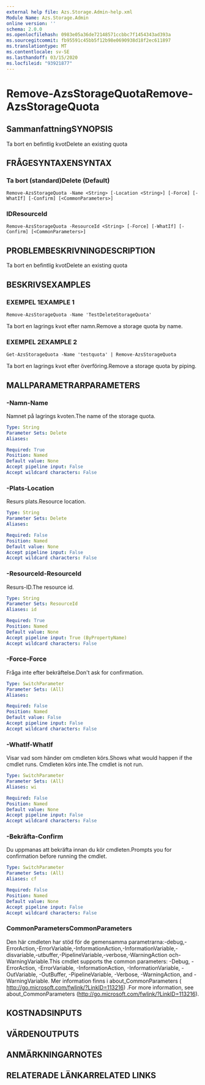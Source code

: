 ```yaml
---
external help file: Azs.Storage.Admin-help.xml
Module Name: Azs.Storage.Admin
online version: ''
schema: 2.0.0
ms.openlocfilehash: 0983e05a36de72148571ccbbc7f1454343ad393a
ms.sourcegitcommit: fb95591c45bb5f12b98e0690938d18f2ec611897
ms.translationtype: MT
ms.contentlocale: sv-SE
ms.lasthandoff: 03/15/2020
ms.locfileid: "93921877"
---
```

# <span data-ttu-id="ac1e3-101">Remove-AzsStorageQuota</span><span class="sxs-lookup"><span data-stu-id="ac1e3-101">Remove-AzsStorageQuota</span></span>

## <span data-ttu-id="ac1e3-102">Sammanfattning</span><span class="sxs-lookup"><span data-stu-id="ac1e3-102">SYNOPSIS</span></span>
<span data-ttu-id="ac1e3-103">Ta bort en befintlig kvot</span><span class="sxs-lookup"><span data-stu-id="ac1e3-103">Delete an existing quota</span></span>

## <span data-ttu-id="ac1e3-104">FRÅGESYNTAXEN</span><span class="sxs-lookup"><span data-stu-id="ac1e3-104">SYNTAX</span></span>

### <span data-ttu-id="ac1e3-105">Ta bort (standard)</span><span class="sxs-lookup"><span data-stu-id="ac1e3-105">Delete (Default)</span></span>
```
Remove-AzsStorageQuota -Name <String> [-Location <String>] [-Force] [-WhatIf] [-Confirm] [<CommonParameters>]
```

### <span data-ttu-id="ac1e3-106">ID</span><span class="sxs-lookup"><span data-stu-id="ac1e3-106">ResourceId</span></span>
```
Remove-AzsStorageQuota -ResourceId <String> [-Force] [-WhatIf] [-Confirm] [<CommonParameters>]
```

## <span data-ttu-id="ac1e3-107">PROBLEMBESKRIVNING</span><span class="sxs-lookup"><span data-stu-id="ac1e3-107">DESCRIPTION</span></span>
<span data-ttu-id="ac1e3-108">Ta bort en befintlig kvot</span><span class="sxs-lookup"><span data-stu-id="ac1e3-108">Delete an existing quota</span></span>

## <span data-ttu-id="ac1e3-109">BESKRIVS</span><span class="sxs-lookup"><span data-stu-id="ac1e3-109">EXAMPLES</span></span>

### <span data-ttu-id="ac1e3-110">EXEMPEL 1</span><span class="sxs-lookup"><span data-stu-id="ac1e3-110">EXAMPLE 1</span></span>
```
Remove-AzsStorageQuota -Name 'TestDeleteStorageQuota'
```

<span data-ttu-id="ac1e3-111">Ta bort en lagrings kvot efter namn.</span><span class="sxs-lookup"><span data-stu-id="ac1e3-111">Remove a storage quota by name.</span></span>

### <span data-ttu-id="ac1e3-112">EXEMPEL 2</span><span class="sxs-lookup"><span data-stu-id="ac1e3-112">EXAMPLE 2</span></span>
```
Get-AzsStorageQuota -Name 'testquota' | Remove-AzsStorageQuota
```

<span data-ttu-id="ac1e3-113">Ta bort en lagrings kvot efter överföring.</span><span class="sxs-lookup"><span data-stu-id="ac1e3-113">Remove a storage quota by piping.</span></span>

## <span data-ttu-id="ac1e3-114">MALLPARAMETRAR</span><span class="sxs-lookup"><span data-stu-id="ac1e3-114">PARAMETERS</span></span>

### <span data-ttu-id="ac1e3-115">-Namn</span><span class="sxs-lookup"><span data-stu-id="ac1e3-115">-Name</span></span>
<span data-ttu-id="ac1e3-116">Namnet på lagrings kvoten.</span><span class="sxs-lookup"><span data-stu-id="ac1e3-116">The name of the storage quota.</span></span>

```yaml
Type: String
Parameter Sets: Delete
Aliases:

Required: True
Position: Named
Default value: None
Accept pipeline input: False
Accept wildcard characters: False
```

### <span data-ttu-id="ac1e3-117">-Plats</span><span class="sxs-lookup"><span data-stu-id="ac1e3-117">-Location</span></span>
<span data-ttu-id="ac1e3-118">Resurs plats.</span><span class="sxs-lookup"><span data-stu-id="ac1e3-118">Resource location.</span></span>

```yaml
Type: String
Parameter Sets: Delete
Aliases:

Required: False
Position: Named
Default value: None
Accept pipeline input: False
Accept wildcard characters: False
```

### <span data-ttu-id="ac1e3-119">-ResourceId</span><span class="sxs-lookup"><span data-stu-id="ac1e3-119">-ResourceId</span></span>
<span data-ttu-id="ac1e3-120">Resurs-ID.</span><span class="sxs-lookup"><span data-stu-id="ac1e3-120">The resource id.</span></span>

```yaml
Type: String
Parameter Sets: ResourceId
Aliases: id

Required: True
Position: Named
Default value: None
Accept pipeline input: True (ByPropertyName)
Accept wildcard characters: False
```

### <span data-ttu-id="ac1e3-121">-Force</span><span class="sxs-lookup"><span data-stu-id="ac1e3-121">-Force</span></span>
<span data-ttu-id="ac1e3-122">Fråga inte efter bekräftelse.</span><span class="sxs-lookup"><span data-stu-id="ac1e3-122">Don't ask for confirmation.</span></span>

```yaml
Type: SwitchParameter
Parameter Sets: (All)
Aliases:

Required: False
Position: Named
Default value: False
Accept pipeline input: False
Accept wildcard characters: False
```

### <span data-ttu-id="ac1e3-123">-WhatIf</span><span class="sxs-lookup"><span data-stu-id="ac1e3-123">-WhatIf</span></span>
<span data-ttu-id="ac1e3-124">Visar vad som händer om cmdleten körs.</span><span class="sxs-lookup"><span data-stu-id="ac1e3-124">Shows what would happen if the cmdlet runs.</span></span>
<span data-ttu-id="ac1e3-125">Cmdleten körs inte.</span><span class="sxs-lookup"><span data-stu-id="ac1e3-125">The cmdlet is not run.</span></span>

```yaml
Type: SwitchParameter
Parameter Sets: (All)
Aliases: wi

Required: False
Position: Named
Default value: None
Accept pipeline input: False
Accept wildcard characters: False
```

### <span data-ttu-id="ac1e3-126">-Bekräfta</span><span class="sxs-lookup"><span data-stu-id="ac1e3-126">-Confirm</span></span>
<span data-ttu-id="ac1e3-127">Du uppmanas att bekräfta innan du kör cmdleten.</span><span class="sxs-lookup"><span data-stu-id="ac1e3-127">Prompts you for confirmation before running the cmdlet.</span></span>

```yaml
Type: SwitchParameter
Parameter Sets: (All)
Aliases: cf

Required: False
Position: Named
Default value: None
Accept pipeline input: False
Accept wildcard characters: False
```

### <span data-ttu-id="ac1e3-128">CommonParameters</span><span class="sxs-lookup"><span data-stu-id="ac1e3-128">CommonParameters</span></span>
<span data-ttu-id="ac1e3-129">Den här cmdleten har stöd för de gemensamma parametrarna:-debug,-ErrorAction,-ErrorVariable,-InformationAction,-InformationVariable,-disvariable,-utbuffer,-PipelineVariable,-verbose,-WarningAction och-WarningVariable.</span><span class="sxs-lookup"><span data-stu-id="ac1e3-129">This cmdlet supports the common parameters: -Debug, -ErrorAction, -ErrorVariable, -InformationAction, -InformationVariable, -OutVariable, -OutBuffer, -PipelineVariable, -Verbose, -WarningAction, and -WarningVariable.</span></span> <span data-ttu-id="ac1e3-130">Mer information finns i about_CommonParameters ( http://go.microsoft.com/fwlink/?LinkID=113216) .</span><span class="sxs-lookup"><span data-stu-id="ac1e3-130">For more information, see about_CommonParameters (http://go.microsoft.com/fwlink/?LinkID=113216).</span></span>

## <span data-ttu-id="ac1e3-131">KOSTNADS</span><span class="sxs-lookup"><span data-stu-id="ac1e3-131">INPUTS</span></span>

## <span data-ttu-id="ac1e3-132">VÄRDEN</span><span class="sxs-lookup"><span data-stu-id="ac1e3-132">OUTPUTS</span></span>

## <span data-ttu-id="ac1e3-133">ANMÄRKNINGAR</span><span class="sxs-lookup"><span data-stu-id="ac1e3-133">NOTES</span></span>

## <span data-ttu-id="ac1e3-134">RELATERADE LÄNKAR</span><span class="sxs-lookup"><span data-stu-id="ac1e3-134">RELATED LINKS</span></span>
